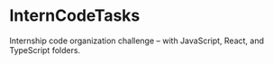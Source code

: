 # InternCodeTasks
Internship code organization challenge –  with JavaScript, React, and TypeScript folders.
